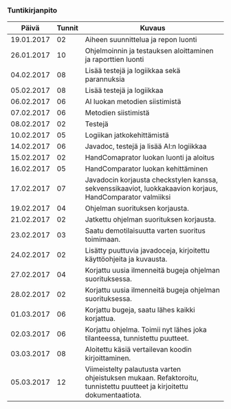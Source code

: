 ### Tuntikirjanpito
Päivä | Tunnit | Kuvaus
--------------- | ----- | ------
19.01.2017 | 02 | Aiheen suunnittelua ja repon luonti
26.01.2017 | 10 | Ohjelmoinnin ja testauksen aloittaminen ja raporttien luonti
04.02.2017 | 08 | Lisää testejä ja logiikkaa sekä parannuksia
05.02.2017 | 08 | Lisää testejä ja logiikkaa
06.02.2017 | 06 | AI luokan metodien siistimistä
07.02.2017 | 06 | Metodien siistimistä
08.02.2017 | 02 | Testejä
10.02.2017 | 05 | Logiikan jatkokehittämistä
14.02.2017 | 06 | Javadoc, testejä ja lisää AI:n logiikkaa
15.02.2017 | 02 | HandComaprator luokan luonti ja aloitus
16.02.2017 | 05 | HandComparator luokan kehittäminen
17.02.2017 | 07 | Javadocin korjausta checkstylen kanssa, sekvenssikaaviot, luokkakaavion korjaus, HandComparator valmiiksi
19.02.2017 | 04 | Ohjelman suorituksen korjausta.
21.02.2017 | 02 | Jatkettu ohjelman suorituksen korjausta.
23.02.2017 | 03 | Saatu demotilaisuutta varten suoritus toimimaan.
24.02.2017 | 02 | Lisätty puuttuvia javadoceja, kirjoitettu käyttöohjeita ja kuvausta.
27.02.2017 | 04 | Korjattu uusia ilmenneitä bugeja ohjelman suorituksessa.
28.02.2017 | 02 | Korjattu uusia ilmenneitä bugeja ohjelman suorituksessa.
01.03.2017 | 06 | Korjattu bugeja, saatu lähes kaikki korjattua.
02.03.2017 | 06 | Korjattu ohjelma. Toimii nyt lähes joka tilanteessa, tunnistettu puutteet.
03.03.2017 | 08 | Aloitettu käsiä vertailevan koodin kirjoittaminen.
05.03.2017 | 12 | Viimeistelty palautusta varten ohjeistuksen mukaan. Refaktoroitu, tunnistettu puutteet ja kirjoitettu dokumentaatiota. 
